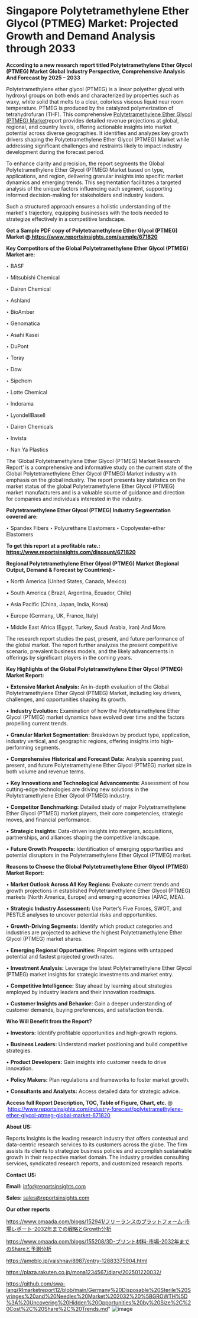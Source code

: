 # Singapore Polytetramethylene Ether Glycol (PTMEG) Market: Projected Growth and Demand Analysis through 2033

<strong>According to a new research report titled Polytetramethylene Ether Glycol (PTMEG) Market Global Industry Perspective, Comprehensive Analysis And Forecast by 2025 – 2033</strong>

Polytetramethylene ether glycol (PTMEG) is a linear polyether glycol with hydroxyl groups on both ends and characterized by properties such as waxy, white solid that melts to a clear, colorless viscous liquid near room temperature. PTMEG is produced by the catalyzed polymerization of tetrahydrofuran (THF). This comprehensive <a href=https://www.reportsinsights.com/sample/671820>Polytetramethylene Ether Glycol (PTMEG) Market</a>report provides detailed revenue projections at global, regional, and country levels, offering actionable insights into market potential across diverse geographies. It identifies and analyzes key growth drivers shaping the Polytetramethylene Ether Glycol (PTMEG) Market while addressing significant challenges and restraints likely to impact industry development during the forecast period.

To enhance clarity and precision, the report segments the Global Polytetramethylene Ether Glycol (PTMEG) Market based on type, applications, and region, delivering granular insights into specific market dynamics and emerging trends. This segmentation facilitates a targeted analysis of the unique factors influencing each segment, supporting informed decision-making for stakeholders and industry leaders.

Such a structured approach ensures a holistic understanding of the market's trajectory, equipping businesses with the tools needed to strategize effectively in a competitive landscape.

<strong>Get a Sample PDF copy of Polytetramethylene Ether Glycol (PTMEG) Market </strong><strong>@<a href=https://www.reportsinsights.com/sample/671820 style=color:#0000ff;> https://www.reportsinsights.com/sample/671820</a></strong></font>

<strong>Key Competitors of the Global Polytetramethylene Ether Glycol (PTMEG) Market are:</strong>

‣ BASF

‣ Mitsubishi Chemical

‣ Dairen Chemical

‣ Ashland

‣ BioAmber

‣ Genomatica

‣ Asahi Kasei

‣ DuPont

‣ Toray

‣ Dow

‣ Sipchem

‣ Lotte Chemical

‣ Indorama

‣ LyondellBasell

‣ Dairen Chemicals

‣ Invista

‣ Nan Ya Plastics

The ‘Global Polytetramethylene Ether Glycol (PTMEG) Market Research Report’ is a comprehensive and informative study on the current state of the Global Polytetramethylene Ether Glycol (PTMEG) Market industry with emphasis on the global industry. The report presents key statistics on the market status of the global Polytetramethylene Ether Glycol (PTMEG) market manufacturers and is a valuable source of guidance and direction for companies and individuals interested in the industry.

<strong>Polytetramethylene Ether Glycol (PTMEG) Industry Segmentation covered are:</strong>

‣ Spandex Fibers
‣ Polyurethane Elastomers
‣ Copolyester-ether Elastomers

<strong>To get this report at a profitable rate.: <a href=https://www.reportsinsights.com/discount/671820 style=color:#0000ff;>https://www.reportsinsights.com/discount/671820</a></strong></font>

<strong>Regional Polytetramethylene Ether Glycol (PTMEG) Market (Regional Output, Demand &amp; Forecast by Countries):-</strong>

• North America (United States, Canada, Mexico)

• South America ( Brazil, Argentina, Ecuador, Chile)

• Asia Pacific (China, Japan, India, Korea)

• Europe (Germany, UK, France, Italy)

• Middle East Africa (Egypt, Turkey, Saudi Arabia, Iran) And More.

The research report studies the past, present, and future performance of the global market. The report further analyzes the present competitive scenario, prevalent business models, and the likely advancements in offerings by significant players in the coming years.

<strong>Key Highlights of the Global Polytetramethylene Ether Glycol (PTMEG) Market Report:</strong>

• <strong>Extensive Market Analysis:</strong> An in-depth evaluation of the Global Polytetramethylene Ether Glycol (PTMEG) Market, including key drivers, challenges, and opportunities shaping its growth.

• <strong>Industry Evolution:</strong> Examination of how the Polytetramethylene Ether Glycol (PTMEG) market dynamics have evolved over time and the factors propelling current trends.

• <strong>Granular Market Segmentation:</strong> Breakdown by product type, application, industry vertical, and geographic regions, offering insights into high-performing segments.

• <strong>Comprehensive Historical and Forecast Data:</strong> Analysis spanning past, present, and future Polytetramethylene Ether Glycol (PTMEG) market size in both volume and revenue terms.

• <strong>Key Innovations and Technological Advancements:</strong> Assessment of how cutting-edge technologies are driving new solutions in the Polytetramethylene Ether Glycol (PTMEG) industry.

• <strong>Competitor Benchmarking:</strong> Detailed study of major Polytetramethylene Ether Glycol (PTMEG) market players, their core competencies, strategic moves, and financial performance.

• <strong>Strategic Insights:</strong> Data-driven insights into mergers, acquisitions, partnerships, and alliances shaping the competitive landscape.

• <strong>Future Growth Prospects:</strong> Identification of emerging opportunities and potential disruptors in the Polytetramethylene Ether Glycol (PTMEG) market.

<strong>Reasons to Choose the Global Polytetramethylene Ether Glycol (PTMEG) Market Report:</strong>

• <strong>Market Outlook Across All Key Regions:</strong> Evaluate current trends and growth projections in established Polytetramethylene Ether Glycol (PTMEG) markets (North America, Europe) and emerging economies (APAC, MEA).

• <strong>Strategic Industry Assessment:</strong> Use Porter’s Five Forces, SWOT, and PESTLE analyses to uncover potential risks and opportunities.

• <strong>Growth-Driving Segments:</strong> Identify which product categories and industries are projected to achieve the highest Polytetramethylene Ether Glycol (PTMEG) market shares.

• <strong>Emerging Regional Opportunities:</strong> Pinpoint regions with untapped potential and fastest projected growth rates.

• <strong>Investment Analysis:</strong> Leverage the latest Polytetramethylene Ether Glycol (PTMEG) market insights for strategic investments and market entry.

• <strong>Competitive Intelligence:</strong> Stay ahead by learning about strategies employed by industry leaders and their innovation roadmaps.

• <strong>Customer Insights and Behavior:</strong> Gain a deeper understanding of customer demands, buying preferences, and satisfaction trends.

<strong>Who Will Benefit from the Report?</strong>

• <strong>Investors:</strong> Identify profitable opportunities and high-growth regions.

• <strong>Business Leaders:</strong> Understand market positioning and build competitive strategies.

• <strong>Product Developers:</strong> Gain insights into customer needs to drive innovation.

• <strong>Policy Makers:</strong> Plan regulations and frameworks to foster market growth.

• <strong>Consultants and Analysts:</strong> Access detailed data for strategic advice.
</ul>
<strong>Access full Report Description, TOC, Table of Figure, Chart, etc. </strong>@  <a href=https://www.reportsinsights.com/industry-forecast/polytetramethylene-ether-glycol-ptmeg-global-market-671820 style=color:#0000ff;>https://www.reportsinsights.com/industry-forecast/polytetramethylene-ether-glycol-ptmeg-global-market-671820</a></font>

<strong><strong>About US</strong>:</strong>

Reports Insights is the leading research industry that offers contextual and data-centric research services to its customers across the globe. The firm assists its clients to strategize business policies and accomplish sustainable growth in their respective market domain. The industry provides consulting services, syndicated research reports, and customized research reports.

<strong>Contact US:</strong>

<p class=""""><b>Email:</b> <a href=mailto:info@reportsinsights.com>info@reportsinsights.com</a></p>
<p class=""""><b>Sales:</b> <a href=mailto:sales@reportsinsights.com>sales@reportsinsights.com</a></p>

<strong>Our other reports</strong>

<a href=https://www.omaada.com/blogs/152941/フリーランスのプラットフォーム-市場レポート-2032年までの戦略とGrowth分析>https://www.omaada.com/blogs/152941/フリーランスのプラットフォーム-市場レポート-2032年までの戦略とGrowth分析</a>

<a href=https://www.omaada.com/blogs/155208/3D-プリント材料-市場-2032年までのShareと予測分析>https://www.omaada.com/blogs/155208/3D-プリント材料-市場-2032年までのShareと予測分析</a>

<a href=https://ameblo.jp/vaishnavi8987/entry-12883375904.html>https://ameblo.jp/vaishnavi8987/entry-12883375904.html</a>

<a href=https://plaza.rakuten.co.jp/mona1234567/diary/202501220032/>https://plaza.rakuten.co.jp/mona1234567/diary/202501220032/</a>

<a href=https://github.com/swa-lang/RImarketreport12/blob/main/Germany%20Disposable%20Sterile%20Syringes%20and%20Needles%20Market%202032%20%5BGROWTH%5D%3A%20Uncovering%20Hidden%20Opportunities%20by%20Size%2C%20Cost%2C%20Share%2C%20Trends.md>https://github.com/swa-lang/RImarketreport12/blob/main/Germany%20Disposable%20Sterile%20Syringes%20and%20Needles%20Market%202032%20%5BGROWTH%5D%3A%20Uncovering%20Hidden%20Opportunities%20by%20Size%2C%20Cost%2C%20Share%2C%20Trends.md</a>"
![image](https://github.com/user-attachments/assets/f1c34c36-8294-4069-912d-d3286f89e80a)
